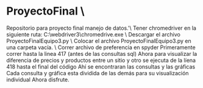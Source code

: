 # ProyectoFinal \\
Repositorio para proyecto final manejo de datos.'\\
Tener chromedriver en la siguiente ruta: C:\webdriver3\chromedrive.exe \\
Descargar el archivo ProyectoFinalEquipo3.py \\
Colocar el archivo ProyectoFinalEquipo3.py en una carpeta vacía. \\
Correr archivo de preferencia en spyder
Primeramente correr hasta la linea 417 (antes de las consultas sql)
Ahora para visualizar la diferencia de precios y  productos entre un sitio y otro se ejecuta de la líena 418 hasta el final del código
Ahí se encontraran las consultas y las gráficas
Cada consulta y gráfica esta dividida de las demás para su visualización individual
Ahora disfrute.
